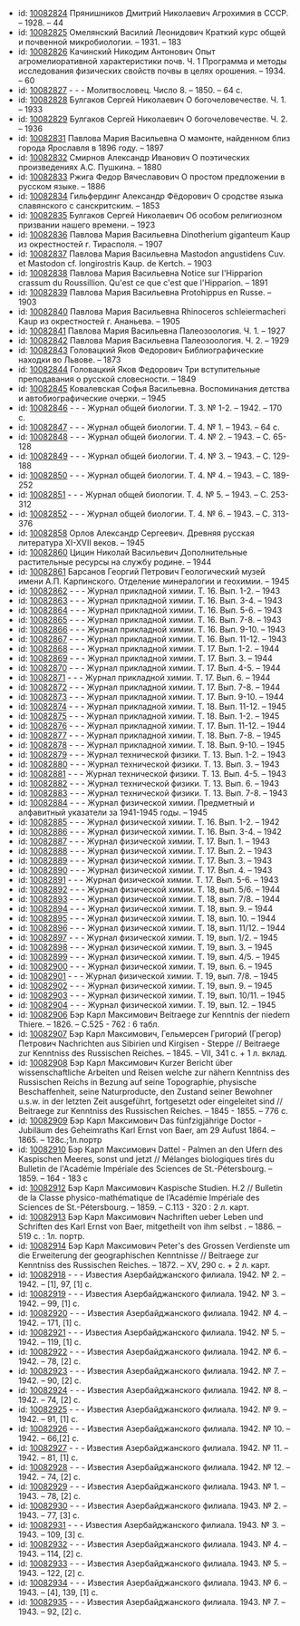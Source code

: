 <ul>
<li>id: <a href="http://books.e-heritage.ru/book/10082824">10082824</a>	Прянишников Дмитрий Николаевич Агрохимия в СССР. – 1928. – 44</li>
<li>id: <a href="http://books.e-heritage.ru/book/10082825">10082825</a>	Омелянский Василий Леонидович Краткий курс общей и почвенной микробиологии. – 1931. – 183</li>
<li>id: <a href="http://books.e-heritage.ru/book/10082826">10082826</a>	Качинский Никодим Антонович Опыт агромелиоративной характеристики почв. Ч. 1 Программа и методы исследования физических свойств почвы в целях орошения. – 1934. – 60</li>
<li>id: <a href="http://books.e-heritage.ru/book/10082827">10082827</a>	- - - Молитвословец. Число 8. – 1850. – 64 с.</li>
<li>id: <a href="http://books.e-heritage.ru/book/10082828">10082828</a>	Булгаков Сергей Николаевич О богочеловечестве. Ч. 1. – 1933</li>
<li>id: <a href="http://books.e-heritage.ru/book/10082829">10082829</a>	Булгаков Сергей Николаевич О богочеловечестве. Ч. 2. – 1936</li>
<li>id: <a href="http://books.e-heritage.ru/book/10082831">10082831</a>	Павлова Мария Васильевна О мамонте, найденном близ города Ярославля в 1896 году. – 1897</li>
<li>id: <a href="http://books.e-heritage.ru/book/10082832">10082832</a>	Смирнов Александр Иванович О поэтических произведениях А.С. Пушкина. – 1880</li>
<li>id: <a href="http://books.e-heritage.ru/book/10082833">10082833</a>	Ржига Федор Вячеславович О простом предложении в русском языке. – 1886</li>
<li>id: <a href="http://books.e-heritage.ru/book/10082834">10082834</a>	Гильфердинг Александр Фёдорович О сродстве языка славянского с санскритским. – 1853</li>
<li>id: <a href="http://books.e-heritage.ru/book/10082835">10082835</a>	Булгаков Сергей Николаевич Об особом религиозном призвании нашего времени. – 1923</li>
<li>id: <a href="http://books.e-heritage.ru/book/10082836">10082836</a>	Павлова Мария Васильевна Dinotherium giganteum Kaup из окрестностей г. Тирасполя. – 1907</li>
<li>id: <a href="http://books.e-heritage.ru/book/10082837">10082837</a>	Павлова Мария Васильевна Mastodon angustidens Cuv. et Mastodon cf. longirostris Kaup. de Kertch. – 1903</li>
<li>id: <a href="http://books.e-heritage.ru/book/10082838">10082838</a>	Павлова Мария Васильевна Notice sur l'Hipparion crassum du Roussillion. Qu'est ce que c'est que l'Hipparion. – 1891</li>
<li>id: <a href="http://books.e-heritage.ru/book/10082839">10082839</a>	Павлова Мария Васильевна Protohippus en Russe. – 1903</li>
<li>id: <a href="http://books.e-heritage.ru/book/10082840">10082840</a>	Павлова Мария Васильевна Rhinoceros schleiermacheri Kaup из окрестностей г. Ананьева. – 1905</li>
<li>id: <a href="http://books.e-heritage.ru/book/10082841">10082841</a>	Павлова Мария Васильевна Палеозоология. Ч. 1. – 1927</li>
<li>id: <a href="http://books.e-heritage.ru/book/10082842">10082842</a>	Павлова Мария Васильевна Палеозоология. Ч. 2. – 1929</li>
<li>id: <a href="http://books.e-heritage.ru/book/10082843">10082843</a>	Головацкий Яков Федорович Библиографические находки во Львове. – 1873</li>
<li>id: <a href="http://books.e-heritage.ru/book/10082844">10082844</a>	Головацкий Яков Федорович Три вступительные преподавания о русской словесности. – 1849</li>
<li>id: <a href="http://books.e-heritage.ru/book/10082845">10082845</a>	Ковалевская Софья Васильевна. Воспоминания детства и автобиографические очерки. – 1945</li>
<li>id: <a href="http://books.e-heritage.ru/book/10082846">10082846</a>	- - - Журнал общей биологии. Т. 3. № 1-2. – 1942. – 170 с.</li>
<li>id: <a href="http://books.e-heritage.ru/book/10082847">10082847</a>	- - - Журнал общей биологии. Т. 4. № 1. – 1943. – 64 с.</li>
<li>id: <a href="http://books.e-heritage.ru/book/10082848">10082848</a>	- - - Журнал общей биологии. Т. 4. № 2. – 1943. – С. 65-128</li>
<li>id: <a href="http://books.e-heritage.ru/book/10082849">10082849</a>	- - - Журнал общей биологии. Т. 4. № 3. – 1943. – С. 129-188</li>
<li>id: <a href="http://books.e-heritage.ru/book/10082850">10082850</a>	- - - Журнал общей биологии. Т. 4. № 4. – 1943. – С. 189-252</li>
<li>id: <a href="http://books.e-heritage.ru/book/10082851">10082851</a>	- - - Журнал общей биологии. Т. 4. № 5. – 1943. – С. 253-312</li>
<li>id: <a href="http://books.e-heritage.ru/book/10082852">10082852</a>	- - - Журнал общей биологии. Т. 4. № 6. – 1943. – С. 313-376</li>
<li>id: <a href="http://books.e-heritage.ru/book/10082858">10082858</a>	Орлов Александр Сергеевич. Древняя русская литература XI-XVII веков. – 1945</li>
<li>id: <a href="http://books.e-heritage.ru/book/10082860">10082860</a>	Цицин Николай Васильевич Дополнительные растительные ресурсы на службу родине. – 1944</li>
<li>id: <a href="http://books.e-heritage.ru/book/10082861">10082861</a>	Барсанов Георгий Петрович Геологический музей имени А.П. Карпинского. Отделение минералогии и геохимии. – 1945</li>
<li>id: <a href="http://books.e-heritage.ru/book/10082862">10082862</a>	- - - Журнал прикладной химии. Т. 16. Вып. 1-2. – 1943</li>
<li>id: <a href="http://books.e-heritage.ru/book/10082863">10082863</a>	- - - Журнал прикладной химии. Т. 16. Вып. 3-4. – 1943</li>
<li>id: <a href="http://books.e-heritage.ru/book/10082864">10082864</a>	- - - Журнал прикладной химии. Т. 16. Вып. 5-6. – 1943</li>
<li>id: <a href="http://books.e-heritage.ru/book/10082865">10082865</a>	- - - Журнал прикладной химии. Т. 16. Вып. 7-8. – 1943</li>
<li>id: <a href="http://books.e-heritage.ru/book/10082866">10082866</a>	- - - Журнал прикладной химии. Т. 16. Вып. 9-10. – 1943</li>
<li>id: <a href="http://books.e-heritage.ru/book/10082867">10082867</a>	- - - Журнал прикладной химии. Т. 16. Вып. 11-12. – 1943</li>
<li>id: <a href="http://books.e-heritage.ru/book/10082868">10082868</a>	- - - Журнал прикладной химии. Т. 17. Вып. 1-2. – 1944</li>
<li>id: <a href="http://books.e-heritage.ru/book/10082869">10082869</a>	- - - Журнал прикладной химии. Т. 17. Вып. 3. – 1944</li>
<li>id: <a href="http://books.e-heritage.ru/book/10082870">10082870</a>	- - - Журнал прикладной химии. Т. 17. Вып. 4-5. – 1944</li>
<li>id: <a href="http://books.e-heritage.ru/book/10082871">10082871</a>	- - - Журнал прикладной химии. Т. 17. Вып. 6. – 1944</li>
<li>id: <a href="http://books.e-heritage.ru/book/10082872">10082872</a>	- - - Журнал прикладной химии. Т. 17. Вып. 7-8. – 1944</li>
<li>id: <a href="http://books.e-heritage.ru/book/10082873">10082873</a>	- - - Журнал прикладной химии. Т. 17. Вып. 9-10. – 1944</li>
<li>id: <a href="http://books.e-heritage.ru/book/10082874">10082874</a>	- - - Журнал прикладной химии. Т. 18. Вып. 11-12. – 1945</li>
<li>id: <a href="http://books.e-heritage.ru/book/10082875">10082875</a>	- - - Журнал прикладной химии. Т. 18. Вып. 1-2. – 1945</li>
<li>id: <a href="http://books.e-heritage.ru/book/10082876">10082876</a>	- - - Журнал прикладной химии. Т. 17. Вып. 11-12. – 1944</li>
<li>id: <a href="http://books.e-heritage.ru/book/10082877">10082877</a>	- - - Журнал прикладной химии. Т. 18. Вып. 7-8. – 1945</li>
<li>id: <a href="http://books.e-heritage.ru/book/10082878">10082878</a>	- - - Журнал прикладной химии. Т. 18. Вып. 9-10. – 1945</li>
<li>id: <a href="http://books.e-heritage.ru/book/10082879">10082879</a>	- - - Журнал технической физики. Т. 13. Вып. 1-2. – 1943</li>
<li>id: <a href="http://books.e-heritage.ru/book/10082880">10082880</a>	- - - Журнал технической физики. Т. 13. Вып. 3. – 1943</li>
<li>id: <a href="http://books.e-heritage.ru/book/10082881">10082881</a>	- - - Журнал технической физики. Т. 13. Вып. 4-5. – 1943</li>
<li>id: <a href="http://books.e-heritage.ru/book/10082882">10082882</a>	- - - Журнал технической физики. Т. 13. Вып. 6. – 1943</li>
<li>id: <a href="http://books.e-heritage.ru/book/10082883">10082883</a>	- - - Журнал технической физики. Т. 13. Вып. 7-8. – 1943</li>
<li>id: <a href="http://books.e-heritage.ru/book/10082884">10082884</a>	- - - Журнал физической химии. Предметный и алфавитный указатели за 1941-1945 годы. – 1945</li>
<li>id: <a href="http://books.e-heritage.ru/book/10082885">10082885</a>	- - - Журнал физической химии. Т. 16. Вып. 1-2. – 1942</li>
<li>id: <a href="http://books.e-heritage.ru/book/10082886">10082886</a>	- - - Журнал физической химии. Т. 16. Вып. 3-4. – 1942</li>
<li>id: <a href="http://books.e-heritage.ru/book/10082887">10082887</a>	- - - Журнал физической химии. Т. 17. Вып. 1. – 1943</li>
<li>id: <a href="http://books.e-heritage.ru/book/10082888">10082888</a>	- - - Журнал физической химии. Т. 17. Вып. 2. – 1943</li>
<li>id: <a href="http://books.e-heritage.ru/book/10082889">10082889</a>	- - - Журнал физической химии. Т. 17. Вып. 3. – 1943</li>
<li>id: <a href="http://books.e-heritage.ru/book/10082890">10082890</a>	- - - Журнал физической химии. Т. 17. Вып. 4. – 1943</li>
<li>id: <a href="http://books.e-heritage.ru/book/10082891">10082891</a>	- - - Журнал физической химии. Т. 17. Вып. 5-6. – 1943</li>
<li>id: <a href="http://books.e-heritage.ru/book/10082892">10082892</a>	- - - Журнал физической химии. Т. 18, вып. 5/6. – 1944</li>
<li>id: <a href="http://books.e-heritage.ru/book/10082893">10082893</a>	- - - Журнал физической химии. Т. 18, вып. 7/8. – 1944</li>
<li>id: <a href="http://books.e-heritage.ru/book/10082894">10082894</a>	- - - Журнал физической химии. Т. 18, вып. 9. – 1944</li>
<li>id: <a href="http://books.e-heritage.ru/book/10082895">10082895</a>	- - - Журнал физической химии. Т. 18, вып. 10. – 1944</li>
<li>id: <a href="http://books.e-heritage.ru/book/10082896">10082896</a>	- - - Журнал физической химии. Т. 18, вып. 11/12. – 1944</li>
<li>id: <a href="http://books.e-heritage.ru/book/10082897">10082897</a>	- - - Журнал физической химии. Т. 19, вып. 1/2. – 1945</li>
<li>id: <a href="http://books.e-heritage.ru/book/10082898">10082898</a>	- - - Журнал физической химии. Т. 19, вып. 3. – 1945</li>
<li>id: <a href="http://books.e-heritage.ru/book/10082899">10082899</a>	- - - Журнал физической химии. Т. 19, вып. 4/5. – 1945</li>
<li>id: <a href="http://books.e-heritage.ru/book/10082900">10082900</a>	- - - Журнал физической химии. Т. 19, вып. 6. – 1945</li>
<li>id: <a href="http://books.e-heritage.ru/book/10082901">10082901</a>	- - - Журнал физической химии. Т. 19, вып. 7/8. – 1945</li>
<li>id: <a href="http://books.e-heritage.ru/book/10082902">10082902</a>	- - - Журнал физической химии. Т. 19, вып. 9. – 1945</li>
<li>id: <a href="http://books.e-heritage.ru/book/10082903">10082903</a>	- - - Журнал физической химии. Т. 19, вып. 10/11. – 1945</li>
<li>id: <a href="http://books.e-heritage.ru/book/10082904">10082904</a>	- - - Журнал физической химии. Т. 19, вып. 12. – 1945</li>
<li>id: <a href="http://books.e-heritage.ru/book/10082906">10082906</a>	Бэр Карл Максимович Beitraege zur Kenntnis der niedern Thiere. – 1826. – C.525 - 762 : 6 табл.</li>
<li>id: <a href="http://books.e-heritage.ru/book/10082907">10082907</a>	Бэр Карл Максимович, Гельмерсен Григорий (Грегор) Петрович Nachrichten aus Sibirien und Kirgisen - Steppe // Beitraege zur Kenntniss des Russischen Reiches. – 1845. – VII, 341 c. + 1 л. вклад.</li>
<li>id: <a href="http://books.e-heritage.ru/book/10082908">10082908</a>	Бэр Карл Максимович Kurzer Bericht über wissenschaftliche Arbeiten und Reisen welche zur nähern Kenntniss des Russischen Reichs in Bezung auf seine Topographie, physische Beschaffenheit, seine Naturproducte, den Zustand seiner Bewohner u.s.w. in der letzten Zeit ausgeführt, fortgesetzt oder eingeleitet sind // Beitraege zur Kenntniss des Russischen Reiches. – 1845 - 1855. – 776 c.</li>
<li>id: <a href="http://books.e-heritage.ru/book/10082909">10082909</a>	Бэр Карл Максимович Das fünfzigjährige Doctor - Jubiläum des Geheimraths Karl Ernst von Baer, am 29 Aufust 1864. – 1865. – 128c.;1л.портр</li>
<li>id: <a href="http://books.e-heritage.ru/book/10082910">10082910</a>	Бэр Карл Максимович Dattel - Palmen an den Ufern des Kaspischen Meeres, sonst und jetzt // Mélanges biologiques tirés du Bulletin de l'Académie Impériale des Sciences de St.-Pétersbourg. – 1859. – 164 - 183 c</li>
<li>id: <a href="http://books.e-heritage.ru/book/10082912">10082912</a>	Бэр Карл Максимович Kaspische Studien. H.2 // Bulletin de la Classe physico-mathématique de l’Académie Impériale des Sciences de St.-Pétersbourg. – 1859. – C.113 - 320 : 2 л. карт.</li>
<li>id: <a href="http://books.e-heritage.ru/book/10082913">10082913</a>	Бэр Карл Максимович Nachriften ueber Leben und Schriften des Karl Ernst von Baer, mitgetheilt von ihm selbst . – 1886. – 519 c. : 1л. портр.</li>
<li>id: <a href="http://books.e-heritage.ru/book/10082914">10082914</a>	Бэр Карл Максимович Peter's des Grossen Verdienste um die Erweiterung der geographischen Kenntnisse // Beitraege zur Kenntniss des Russischen Reiches. – 1872. – XV, 290 c. + 2 л. карт.</li>
<li>id: <a href="http://books.e-heritage.ru/book/10082918">10082918</a>	- - - Известия Азербайджанского филиала. 1942. № 2. – 1942. – [1], 97, [1] c.</li>
<li>id: <a href="http://books.e-heritage.ru/book/10082919">10082919</a>	- - - Известия Азербайджанского филиала. 1942. № 3. – 1942. – 99, [1] c.</li>
<li>id: <a href="http://books.e-heritage.ru/book/10082920">10082920</a>	- - - Известия Азербайджанского филиала. 1942. № 4. – 1942. – 171, [1] c.</li>
<li>id: <a href="http://books.e-heritage.ru/book/10082921">10082921</a>	- - - Известия Азербайджанского филиала. 1942. № 5. – 1942. – 119, [1] c.</li>
<li>id: <a href="http://books.e-heritage.ru/book/10082922">10082922</a>	- - - Известия Азербайджанского филиала. 1942. № 6. – 1942. – 78, [2] c.</li>
<li>id: <a href="http://books.e-heritage.ru/book/10082923">10082923</a>	- - - Известия Азербайджанского филиала. 1942. № 7. – 1942. – 90, [2] c.</li>
<li>id: <a href="http://books.e-heritage.ru/book/10082924">10082924</a>	- - - Известия Азербайджанского филиала. 1942. № 8. – 1942. – 74, [2] c.</li>
<li>id: <a href="http://books.e-heritage.ru/book/10082925">10082925</a>	- - - Известия Азербайджанского филиала. 1942. № 9. – 1942. – 91, [1] c.</li>
<li>id: <a href="http://books.e-heritage.ru/book/10082926">10082926</a>	- - - Известия Азербайджанского филиала. 1942. № 10. – 1942. – 66,[2] c.</li>
<li>id: <a href="http://books.e-heritage.ru/book/10082927">10082927</a>	- - - Известия Азербайджанского филиала. 1942. № 11. – 1942. – 81, [1] c.</li>
<li>id: <a href="http://books.e-heritage.ru/book/10082928">10082928</a>	- - - Известия Азербайджанского филиала. 1942. № 12. – 1942. – 74, [2] c.</li>
<li>id: <a href="http://books.e-heritage.ru/book/10082929">10082929</a>	- - - Известия Азербайджанского филиала. 1943. № 1. – 1943. – 78, [2] c.</li>
<li>id: <a href="http://books.e-heritage.ru/book/10082930">10082930</a>	- - - Известия Азербайджанского филиала. 1943. № 2. – 1943. – 77, [3] c.</li>
<li>id: <a href="http://books.e-heritage.ru/book/10082931">10082931</a>	- - - Известия Азербайджанского филиала. 1943. № 3. – 1943. – 109, [3] c.</li>
<li>id: <a href="http://books.e-heritage.ru/book/10082932">10082932</a>	- - - Известия Азербайджанского филиала. 1943. № 4. – 1943. – 114, [2] c.</li>
<li>id: <a href="http://books.e-heritage.ru/book/10082933">10082933</a>	- - - Известия Азербайджанского филиала. 1943. № 5. – 1943. – 122, [2] c.</li>
<li>id: <a href="http://books.e-heritage.ru/book/10082934">10082934</a>	- - - Известия Азербайджанского филиала. 1943. № 6. – 1943. – [4], 139, [1] c.</li>
<li>id: <a href="http://books.e-heritage.ru/book/10082935">10082935</a>	- - - Известия Азербайджанского филиала. 1943. № 7. – 1943. – 92, [2] c.</li>
</ul>
